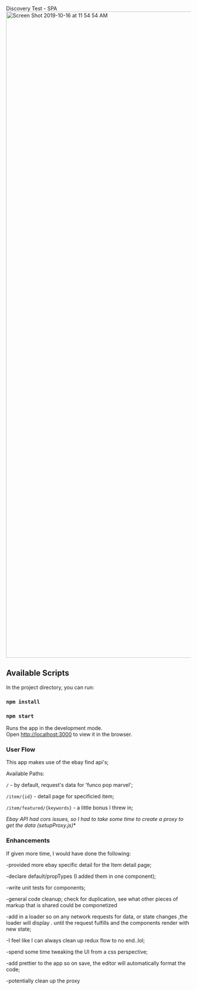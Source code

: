 Discovery Test - SPA
<img width="1762" alt="Screen Shot 2019-10-16 at 11 54 54 AM" src="https://user-images.githubusercontent.com/3936775/66936584-f65b5d00-f00b-11e9-9e6d-f7bd516ec9bc.png">

## Available Scripts

In the project directory, you can run:
### `npm install`
### `npm start`

Runs the app in the development mode.<br />
Open [http://localhost:3000](http://localhost:3000) to view it in the browser.


### User Flow
This app makes use of the ebay find api's;

Available Paths: 

`/`    -  by default, request's data for 'funco pop marvel';

`/item/{id}` - detail page for specificied item;

`/item/featured/{keywords}` - a little bonus I threw in;

*Ebay API had cors issues, so I had to take some time to create a proxy to get the data (setupProxy.js)**

### Enhancements
If given more time, I would have done the following: 

-provided more ebay specific detail for the Item detail page;

-declare default/propTypes (I added them in one  component);

-write unit tests for components;

-general code cleanup; check for duplication, see what other pieces of markup that is shared could be componetized

-add in a loader so on any network requests for data, or state changes ,the loader will display . until the request fulfills and the components render with new state;

-I feel like I can always clean up redux flow to no end..lol;

-spend some time tweaking the UI from a css perspective;

-add prettier to the app so on save, the editor will automatically format the code;

-potentially clean up the proxy



